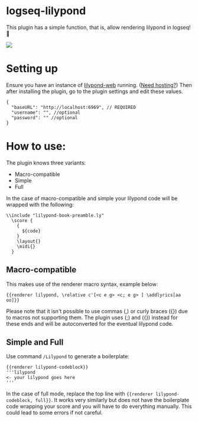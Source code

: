 # logseq-lilypond

This plugin has a simple function, that is, allow rendering lilypond in logseq! 🎵

![](/plugin.gif)

# Setting up

Ensure you have an instance of [lilypond-web](https://github.com/dot-asterisk-nl/lilypond-web) running. ([Need hosting?](https://dot-asterisk.nl)) Then after installing the plugin,
go to the plugin settings and edit these values.

```
{
  "baseURL": "http://localhost:6969", // REQUIRED
  "username": "", //optional
  "password": "" //optional
}
```

# How to use:

The plugin knows three variants:
- Macro-compatible
- Simple
- Full

In the case of macro-compatible and simple your lilypond code will be wrapped with the following:
```
\\include "lilypond-book-preamble.ly" 
  \score { 
    {
      ${code}
    }
    \layout{}
    \midi{}
  }
```

## Macro-compatible
This makes use of the renderer macro syntax, example below:
```
{{renderer lilypond, \relative c'[<c e g> <c; e g> ] \addlyrics[aa oo]}}
```
Please note that it isn't possible to use commas (,) or curly braces ({}) due to macros not supporting them. The plugin uses (;) and ({}) instead for these ends and will be autoconverted for the eventual lilypond code.

## Simple and Full
Use command `/Lilypond` to generate a boilerplate:
```
{{renderer lilypond-codeblock}}
'''lilypond
<- your lilypond goes here
'''
```

In the case of full mode, replace the top line with `{{renderer lilypond-codeblock, full}}`. It works very similarly but does not have the boilerplate code wrapping your score and you will have to do everything manually. This could lead to some errors if not careful.
